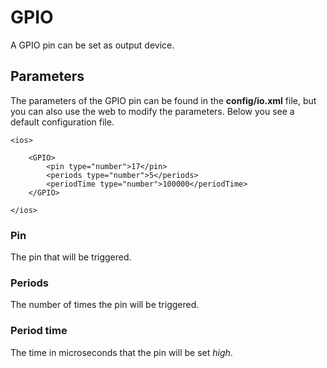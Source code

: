 # GPIO

A GPIO pin can be set as output device.

## Parameters

The parameters of the GPIO pin can be found in the **config/io.xml** file, but you can also use the web to modify the parameters. Below you see a default configuration file.

	<ios>

	    <GPIO>
        	<pin type="number">17</pin>
	        <periods type="number">5</periods>
	        <periodTime type="number">100000</periodTime>
	    </GPIO>
		    
	</ios>

### Pin

The pin that will be triggered.

### Periods

The number of times the pin will be triggered.

### Period time

The time in microseconds that the pin will be set *high*.
